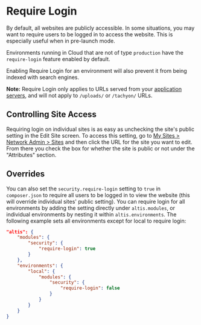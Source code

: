 # Require Login

By default, all websites are publicly accessible. In some situations, you may want to require users to be logged in to access the website. This is especially useful when in pre-launch mode.

Environments running in Cloud that are not of type `production` have the `require-login` feature enabled by default.

Enabling Require Login for an environment will also prevent it from being indexed with search engines.

**Note:** Require Login only applies to URLs served from your [application servers](docs://cloud/architecture.md), and will not apply to `/uploads/` or `/tachyon/` URLs.


## Controlling Site Access

Requiring login on individual sites is as easy as unchecking the site's public setting in the Edit Site screen. To access this setting, go to [My Sites > Network Admin > Sites](internal://network-admin/sites.php) and then click the URL for the site you want to edit. From there you check the box for whether the site is public or not under the "Attributes" section.

## Overrides

You can also set the `security.require-login` setting to `true` in `composer.json` to require all users to be logged in to view the website (this will override individual sites' public setting). You can require login for all environments by adding the setting directly under `altis.modules`, or individual environments by nesting it within `altis.environments`. The following example sets all environments except for local to require login:

```json
"altis": {
	"modules": {
		"security": {
			"require-login": true
		}
	},
	"environments": {
		"local": {
			"modules": {
				"security": {
					"require-login": false
				}
			}
		}
	}
}
```
